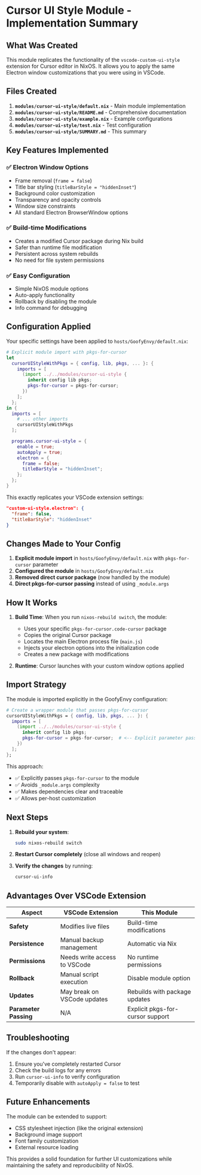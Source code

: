 # Cursor UI Style Module - Implementation Summary

## What Was Created

This module replicates the functionality of the `vscode-custom-ui-style` extension for Cursor editor in NixOS. It allows you to apply the same Electron window customizations that you were using in VSCode.

## Files Created

1. **`modules/cursor-ui-style/default.nix`** - Main module implementation
2. **`modules/cursor-ui-style/README.md`** - Comprehensive documentation
3. **`modules/cursor-ui-style/example.nix`** - Example configurations
4. **`modules/cursor-ui-style/test.nix`** - Test configuration
5. **`modules/cursor-ui-style/SUMMARY.md`** - This summary

## Key Features Implemented

### ✅ Electron Window Options

- Frame removal (`frame = false`)
- Title bar styling (`titleBarStyle = "hiddenInset"`)
- Background color customization
- Transparency and opacity controls
- Window size constraints
- All standard Electron BrowserWindow options

### ✅ Build-time Modifications

- Creates a modified Cursor package during Nix build
- Safer than runtime file modification
- Persistent across system rebuilds
- No need for file system permissions

### ✅ Easy Configuration

- Simple NixOS module options
- Auto-apply functionality
- Rollback by disabling the module
- Info command for debugging

## Configuration Applied

Your specific settings have been applied to `hosts/GoofyEnvy/default.nix`:

```nix
# Explicit module import with pkgs-for-cursor
let
  cursorUIStyleWithPkgs = { config, lib, pkgs, ... }: {
    imports = [
      (import ../../modules/cursor-ui-style {
        inherit config lib pkgs;
        pkgs-for-cursor = pkgs-for-cursor;
      })
    ];
  };
in {
  imports = [
    # ... other imports
    cursorUIStyleWithPkgs
  ];

  programs.cursor-ui-style = {
    enable = true;
    autoApply = true;
    electron = {
      frame = false;
      titleBarStyle = "hiddenInset";
    };
  };
}
```

This exactly replicates your VSCode extension settings:

```json
"custom-ui-style.electron": {
  "frame": false,
  "titleBarStyle": "hiddenInset"
}
```

## Changes Made to Your Config

1. **Explicit module import** in `hosts/GoofyEnvy/default.nix` with `pkgs-for-cursor` parameter
2. **Configured the module** in `hosts/GoofyEnvy/default.nix`
3. **Removed direct cursor package** (now handled by the module)
4. **Direct pkgs-for-cursor passing** instead of using `_module.args`

## How It Works

1. **Build Time**: When you run `nixos-rebuild switch`, the module:
   - Uses your specific `pkgs-for-cursor.code-cursor` package
   - Copies the original Cursor package
   - Locates the main Electron process file (`main.js`)
   - Injects your electron options into the initialization code
   - Creates a new package with modifications

2. **Runtime**: Cursor launches with your custom window options applied

## Import Strategy

The module is imported explicitly in the GoofyEnvy configuration:

```nix
# Create a wrapper module that passes pkgs-for-cursor
cursorUIStyleWithPkgs = { config, lib, pkgs, ... }: {
  imports = [
    (import ../../modules/cursor-ui-style {
      inherit config lib pkgs;
      pkgs-for-cursor = pkgs-for-cursor;  # <-- Explicit parameter passing
    })
  ];
};
```

This approach:

- ✅ Explicitly passes `pkgs-for-cursor` to the module
- ✅ Avoids `_module.args` complexity
- ✅ Makes dependencies clear and traceable
- ✅ Allows per-host customization

## Next Steps

1. **Rebuild your system**:

   ```bash
   sudo nixos-rebuild switch
   ```

2. **Restart Cursor completely** (close all windows and reopen)

3. **Verify the changes** by running:

   ```bash
   cursor-ui-info
   ```

## Advantages Over VSCode Extension

| Aspect | VSCode Extension | This Module |
|--------|------------------|-------------|
| **Safety** | Modifies live files | Build-time modifications |
| **Persistence** | Manual backup management | Automatic via Nix |
| **Permissions** | Needs write access to VSCode | No runtime permissions |
| **Rollback** | Manual script execution | Disable module option |
| **Updates** | May break on VSCode updates | Rebuilds with package updates |
| **Parameter Passing** | N/A | Explicit pkgs-for-cursor support |

## Troubleshooting

If the changes don't appear:

1. Ensure you've completely restarted Cursor
2. Check the build logs for any errors
3. Run `cursor-ui-info` to verify configuration
4. Temporarily disable with `autoApply = false` to test

## Future Enhancements

The module can be extended to support:

- CSS stylesheet injection (like the original extension)
- Background image support
- Font family customization
- External resource loading

This provides a solid foundation for further UI customizations while maintaining the safety and reproducibility of NixOS.
